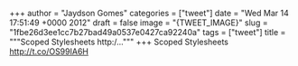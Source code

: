
+++
author = "Jaydson Gomes"
categories = ["tweet"]
date = "Wed Mar 14 17:51:49 +0000 2012"
draft = false
image = "{TWEET_IMAGE}"
slug = "1fbe26d3ee1cc7b27bad49a0537e0427ca92240a"
tags = ["tweet"]
title = """Scoped Stylesheets http:/..."""
+++
Scoped Stylesheets http://t.co/OS99IA6H
